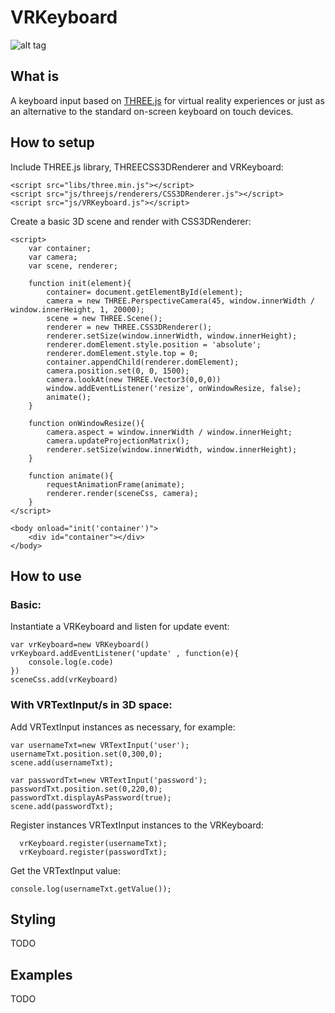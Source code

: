 # VRKeyboard


![alt tag](http:///www.uxvision.it/projects/VRKeyboard/images/VRKeyboard-shot-1.png)

## What is
A keyboard input based on [THREE.js](https://threejs.org/) for virtual reality experiences or just as an alternative to the standard on-screen keyboard on touch devices.

## How to setup

Include THREE.js library, THREECSS3DRenderer and VRKeyboard:

    <script src="libs/three.min.js"></script>
    <script src="js/threejs/renderers/CSS3DRenderer.js"></script>
    <script src="js/VRKeyboard.js"></script>


Create a basic 3D scene and render with CSS3DRenderer:

    <script>
        var container;
        var camera;
        var scene, renderer;

        function init(element){
            container= document.getElementById(element);
            camera = new THREE.PerspectiveCamera(45, window.innerWidth / window.innerHeight, 1, 20000);
            scene = new THREE.Scene();
            renderer = new THREE.CSS3DRenderer();
            renderer.setSize(window.innerWidth, window.innerHeight);
            renderer.domElement.style.position = 'absolute';
            renderer.domElement.style.top = 0;
            container.appendChild(renderer.domElement);
            camera.position.set(0, 0, 1500);
            camera.lookAt(new THREE.Vector3(0,0,0))
            window.addEventListener('resize', onWindowResize, false);
            animate();
        }

        function onWindowResize(){
            camera.aspect = window.innerWidth / window.innerHeight;
            camera.updateProjectionMatrix();
            renderer.setSize(window.innerWidth, window.innerHeight);
        }

        function animate(){
            requestAnimationFrame(animate);
            renderer.render(sceneCss, camera);
        }
    </script>

    <body onload="init('container')">
        <div id="container"></div>
    </body>

## How to use

### Basic:

Instantiate a VRKeyboard and listen for update event:

    var vrKeyboard=new VRKeyboard()
    vrKeyboard.addEventListener('update' , function(e){
        console.log(e.code)
    })
    sceneCss.add(vrKeyboard)

### With VRTextInput/s in 3D space:

Add VRTextInput instances as necessary, for example:

    var usernameTxt=new VRTextInput('user');
    usernameTxt.position.set(0,300,0);
    scene.add(usernameTxt);

    var passwordTxt=new VRTextInput('password');
    passwordTxt.position.set(0,220,0);
    passwordTxt.displayAsPassword(true);
    scene.add(passwordTxt);

Register instances VRTextInput instances to the VRKeyboard:

      vrKeyboard.register(usernameTxt);
      vrKeyboard.register(passwordTxt);

Get the VRTextInput value:

    console.log(usernameTxt.getValue());

## Styling

TODO

## Examples

TODO